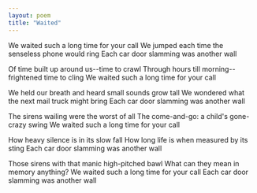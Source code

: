 ```yaml
---
layout: poem
title: "Waited"
---
```


We waited such a long time for your call
We jumped each time the senseless phone
		would ring
Each car door slamming was another wall

Of time built up around us--time to crawl
Through hours till morning--frightened
		time to  cling
We waited such a long time for your call

We held our breath and heard small
		sounds grow tall
We wondered what the next mail truck
		might bring
Each car door slamming was another wall

The sirens wailing were the worst of all
The come-and-go: a child's gone-crazy swing
We waited such a long time for your call

How heavy silence is in its slow fall
How long life is when measured by its sting
Each car door slamming was another wall

Those sirens with that manic high-pitched bawl
What can they mean in memory anything?
We waited such a long time for your call
Each car door slamming was another wall

